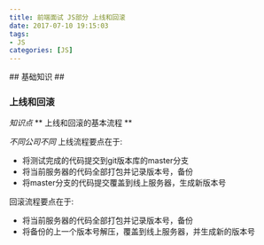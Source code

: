 ```yaml
---
title: 前端面试 JS部分 上线和回滚
date: 2017-07-10 19:15:03
tags: 
- JS
categories: [JS]
---
```

<p></p>
<!-- more -->
## 基础知识 ##

### 上线和回滚 ###


*知识点*
** 上线和回滚的基本流程 **

*不同公司不同*
上线流程要点在于:
*  将测试完成的代码提交到git版本库的master分支
*  将当前服务器的代码全部打包并记录版本号，备份
*  将master分支的代码提交覆盖到线上服务器，生成新版本号

回滚流程要点在于:
*  将当前服务器的代码全部打包并记录版本号，备份
*  将备份的上一个版本号解压，覆盖到线上服务器，并生成新的版本号








